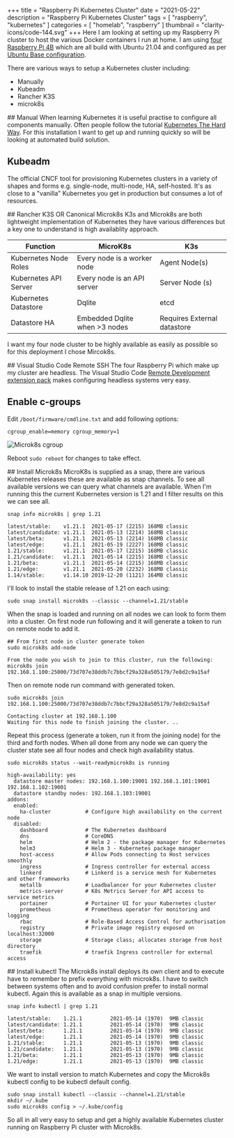 +++
title = "Raspberry Pi Kubernetes Cluster"
date = "2021-05-22"
description = "Raspberry Pi Kubernetes Cluster"
tags = [
    "raspberry",
    "kubernetes"
]
categories = [
    "homelab",
    "raspberry"
]
thumbnail = "clarity-icons/code-144.svg"
+++
Here I am looking at setting up my Raspberry Pi cluster to host the various Docker containers I run at home. I am using [four Raspberry Pi 4B](/post/homelab-pi/) which are all build with Ubuntu 21.04 and configured as per [Ubuntu Base configuration](/post/homelab-pi-ubuntu/).

There are various ways to setup a Kubernetes cluster including:
* Manually
* Kubeadm
* Rancher K3S
* microk8s

## Manual
When learning Kubernetes it is useful practise to configure all components manually. Often people follow the tutorial [Kubernetes The Hard Way](https://github.com/kelseyhightower/kubernetes-the-hard-way). For this installation I want to get up and running quickly so will be looking at automated build solution.

## Kubeadm
The official CNCF tool for provisioning Kubernetes clusters in a variety of shapes and forms e.g. single-node, multi-node, HA, self-hosted.  It's as close to a "vanilla" Kubernetes you get in production but consumes a lot of resources.

## Rancher K3S OR Canonical Microk8s
K3s and Microk8s are both lightweight implementation of Kubernetes they have various differences but a key one to understand is high availablity approach.

| Function | MicroK8s | K3s |
| --- | --- | --- |
| Kubernetes Node Roles | Every node is a worker node | Agent Node(s) |
| Kubernetes API Server | Every node is an API server | Server Node (s) |
| Kubernetes Datastore | Dqlite | etcd |
| Datastore HA | Embedded Dqlite when >3 nodes | Requires External datastore |

I want my four node cluster to be highly available as easily as possible so for this deployment I chose Mircok8s.

## Visual Studio Code Remote SSH
The four Raspberry Pi which make up my cluster are headless. The Visual Studio Code [Remote Development extension pack](https://code.visualstudio.com/docs/remote/remote-overview) makes configuring headless systems very easy.

## Enable c-groups
Edit `/boot/firmware/cmdline.txt` and add following options:

```
cgroup_enable=memory cgroup_memory=1
```

![Microk8s cgroup](/images/homelab-pi-microk8s-cgroup.png)

Reboot `sudo reboot` for changes to take effect.

## Install Microk8s
MicroK8s is supplied as a snap, there are various Kubernetes releases these are available as snap channels.  To see all available versions we can query what channels are available. When I'm running this the current Kubernetes version is 1.21 and I filter results on this we can see all.


```
snap info microk8s | grep 1.21

latest/stable:    v1.21.1  2021-05-17 (2215) 168MB classic
latest/candidate: v1.21.1  2021-05-13 (2214) 168MB classic
latest/beta:      v1.21.1  2021-05-13 (2214) 168MB classic
latest/edge:      v1.21.1  2021-05-19 (2227) 168MB classic
1.21/stable:      v1.21.1  2021-05-17 (2215) 168MB classic
1.21/candidate:   v1.21.1  2021-05-14 (2215) 168MB classic
1.21/beta:        v1.21.1  2021-05-14 (2215) 168MB classic
1.21/edge:        v1.21.1  2021-05-20 (2232) 168MB classic
1.14/stable:      v1.14.10 2019-12-20 (1121) 164MB classic
```

I'll look to install the stable release of 1.21 on each using:

```
sudo snap install microk8s --classic --channel=1.21/stable
```

When the snap is loaded and running on all nodes we can look to form them into a cluster.  On first node run following and it will generate a token to run on remote node to add it.

```
## From first node in cluster generate token  
sudo microk8s add-node

From the node you wish to join to this cluster, run the following:
microk8s join 192.168.1.100:25000/73d707e38ddb7c7bbcf29a328a505179/7e8d2c9a15af
```

Then on remote node run command with generated token.

```
sudo microk8s join 192.168.1.100:25000/73d707e38ddb7c7bbcf29a328a505179/7e8d2c9a15af

Contacting cluster at 192.168.1.100
Waiting for this node to finish joining the cluster. ..  
```

Repeat this process (generate a token, run it from the joining node) for the third and forth nodes.  When all done from any node we can query the cluster state see all four nodes and check high availability status.

```
sudo microk8s status --wait-readymicrok8s is running

high-availability: yes
  datastore master nodes: 192.168.1.100:19001 192.168.1.101:19001 192.168.1.102:19001
  datastore standby nodes: 192.168.1.103:19001
addons:
  enabled:
    ha-cluster           # Configure high availability on the current node
  disabled:
    dashboard            # The Kubernetes dashboard
    dns                  # CoreDNS
    helm                 # Helm 2 - the package manager for Kubernetes
    helm3                # Helm 3 - Kubernetes package manager
    host-access          # Allow Pods connecting to Host services smoothly
    ingress              # Ingress controller for external access
    linkerd              # Linkerd is a service mesh for Kubernetes and other frameworks
    metallb              # Loadbalancer for your Kubernetes cluster
    metrics-server       # K8s Metrics Server for API access to service metrics
    portainer            # Portainer UI for your Kubernetes cluster
    prometheus           # Prometheus operator for monitoring and logging
    rbac                 # Role-Based Access Control for authorisation
    registry             # Private image registry exposed on localhost:32000
    storage              # Storage class; allocates storage from host directory
    traefik              # traefik Ingress controller for external access
```

## Install kubectl
The Microk8s install deploys its own client and to execute have to remember to prefix everything with microk8s. I have to switch between systems often and to avoid confusion prefer to install normal kubectl. Again this is available as a snap in multiple versions.

```
snap info kubectl | grep 1.21

latest/stable:    1.21.1         2021-05-14 (1970)  9MB classic
latest/candidate: 1.21.1         2021-05-14 (1970)  9MB classic
latest/beta:      1.21.1         2021-05-14 (1970)  9MB classic
latest/edge:      1.21.1         2021-05-14 (1970)  9MB classic
1.21/stable:      1.21.1         2021-05-13 (1970)  9MB classic
1.21/candidate:   1.21.1         2021-05-13 (1970)  9MB classic
1.21/beta:        1.21.1         2021-05-13 (1970)  9MB classic
1.21/edge:        1.21.1         2021-05-13 (1970)  9MB classic
```

We want to install version to match Kubernetes and copy the Microk8s kubectl config to be kubectl default config.

```
sudo snap install kubectl --classic --channel=1.21/stable
mkdir ~/.kube
sudo microk8s config > ~/.kube/config
```

So all in all very easy to setup and get a highly available Kubernetes cluster running on Raspberry Pi cluster with Microk8s.